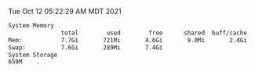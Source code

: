 Tue Oct 12 05:22:29 AM MDT 2021
```bash
System Memory
               total        used        free      shared  buff/cache   available
Mem:           7.7Gi       721Mi       4.6Gi       9.0Mi       2.4Gi       6.6Gi
Swap:          7.6Gi       289Mi       7.4Gi
System Storage
659M	.
```
